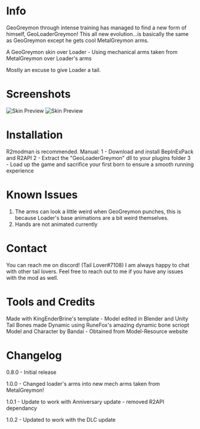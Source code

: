 # Info

GeoGreymon through intense training has managed to find a new form of himself, GeoLoaderGreymon! This all new evolution...is basically the same as GeoGreymon except he gets cool MetalGreymon arms.

A GeoGreymon skin over Loader - Using mechanical arms taken from MetalGreymon over Loader's arms

Mostly an excuse to give Loader a tail.


# Screenshots
![Skin Preview](https://cdn.discordapp.com/attachments/269224803448258561/822875140974444554/unknown.png)
![Skin Preview](https://cdn.discordapp.com/attachments/269224803448258561/822874993045405716/unknown.png)

# Installation

R2modman is recommended. 
Manual:
1 - Download and install BepInExPack and R2API 
2 - Extract the "GeoLoaderGreymon" dll to your plugins folder
3 - Load up the game and sacrifice your first born to ensure a smooth running experience

# Known Issues

1. The arms can look a little weird when GeoGreymon punches, this is because Loader's base animations are a bit weird themselves.
2. Hands are not animated currently

# Contact

You can reach me on discord! (Tail Lover#7108) I am always happy to chat with other tail lovers.
Feel free to reach out to me if you have any issues with the mod as well.

# Tools and Credits

Made with KingEnderBrine's template - Model edited in Blender and Unity
Tail Bones made Dynamic using RuneFox's amazing dynamic bone scriopt
Model and Character by Bandai - Obtained from Model-Resource website

# Changelog

0.8.0 - Initial release

1.0.0 - Changed loader's arms into new mech arms taken from MetalGreymon!

1.0.1 - Update to work with Anniversary update - removed R2API dependancy

1.0.2 - Updated to work with the DLC update
